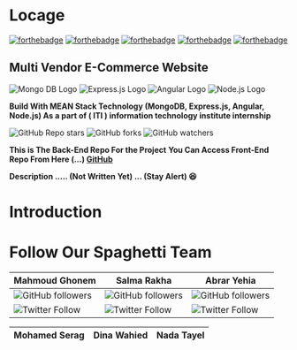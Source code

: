 # Locage

 [![forthebadge](https://forthebadge.com/images/badges/built-by-developers.svg)](https://forthebadge.com) [![forthebadge](https://forthebadge.com/images/badges/made-with-javascript.svg)](https://forthebadge.com) [![forthebadge](https://forthebadge.com/images/badges/contains-tasty-spaghetti-code.svg)](https://forthebadge.com) [![forthebadge](https://forthebadge.com/images/badges/open-source.svg)](https://forthebadge.com) [![forthebadge](https://forthebadge.com/images/badges/built-with-love.svg)](https://forthebadge.com)

## Multi Vendor E-Commerce Website

![Mongo DB Logo](https://img.shields.io/badge/-MongoDB-green) ![Express.js Logo](https://img.shields.io/badge/-Express.js-lightgrey) ![Angular Logo](https://img.shields.io/badge/-Angular-red) ![Node.js Logo](https://img.shields.io/badge/-Node.js-brightgreen)

**Build With MEAN Stack Technology (MongoDB, Express.js, Angular, Node.js) As a part of ( ITI ) information technology institute internship**

![GitHub Repo stars](https://img.shields.io/github/stars/mahmoudghonem/Locage-BackEnd?style=social)  ![GitHub forks](https://img.shields.io/github/forks/mahmoudghonem/Locage-BackEnd?style=social) ![GitHub watchers](https://img.shields.io/github/watchers/mahmoudghonem/Locage-BackEnd?style=social)

**This is The Back-End Repo For the Project**
**You Can Access Front-End Repo From Here (...) [GitHub](http://)**

**Description ..... (Not Written Yet) ... (Stay Alert) :satisfied:**
# Introduction




# Follow Our Spaghetti Team
**Mahmoud Ghonem** | **Salma Rakha** | **Abrar Yehia** 
------------ | ------------ | ------------  
![GitHub followers](https://img.shields.io/github/followers/mahmoudghonem?style=social) | ![GitHub followers](https://img.shields.io/github/followers/salmarakha?style=social)  | ![GitHub followers](https://img.shields.io/github/followers/abraryahia?style=social) 
![Twitter Follow](https://img.shields.io/twitter/follow/mahmoudghonem28?style=social) | ![Twitter Follow](https://img.shields.io/twitter/follow/salmarakha75?style=social) | ![Twitter Follow](https://img.shields.io/twitter/follow/Abrar55208375?style=social)

**Mohamed Serag** | **Dina Wahied** | **Nada Tayel**
------------ | ------------ | ------------  





